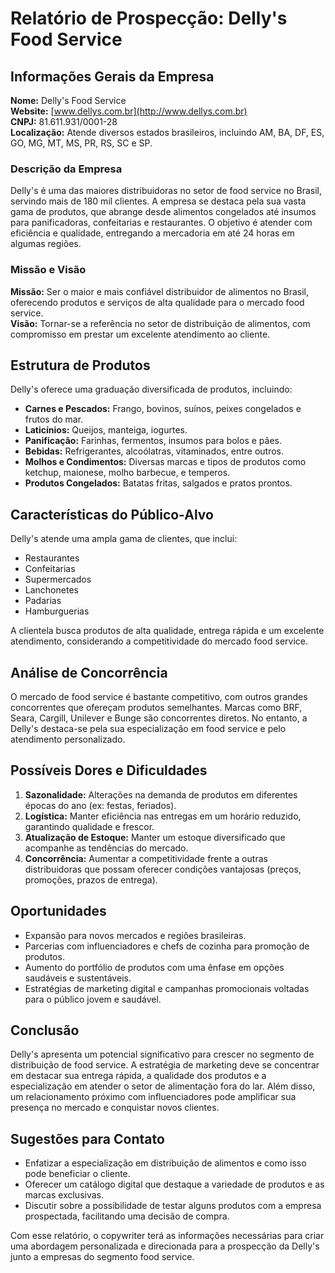 # Relatório de Prospecção: Delly's Food Service

## Informações Gerais da Empresa

**Nome:** Delly's Food Service  
**Website:** [www.dellys.com.br](http://www.dellys.com.br)  
**CNPJ:** 81.611.931/0001-28  
**Localização:** Atende diversos estados brasileiros, incluindo AM, BA, DF, ES, GO, MG, MT, MS, PR, RS, SC e SP.

### Descrição da Empresa
Delly's é uma das maiores distribuidoras no setor de food service no Brasil, servindo mais de 180 mil clientes. A empresa se destaca pela sua vasta gama de produtos, que abrange desde alimentos congelados até insumos para panificadoras, confeitarias e restaurantes. O objetivo é atender com eficiência e qualidade, entregando a mercadoria em até 24 horas em algumas regiões.

### Missão e Visão
**Missão:** Ser o maior e mais confiável distribuidor de alimentos no Brasil, oferecendo produtos e serviços de alta qualidade para o mercado food service.  
**Visão:** Tornar-se a referência no setor de distribuição de alimentos, com compromisso em prestar um excelente atendimento ao cliente.

## Estrutura de Produtos
Delly's oferece uma graduação diversificada de produtos, incluindo:

- **Carnes e Pescados:** Frango, bovinos, suínos, peixes congelados e frutos do mar.
- **Laticínios:** Queijos, manteiga, iogurtes.
- **Panificação:** Farinhas, fermentos, insumos para bolos e pães.
- **Bebidas:** Refrigerantes, alcoólatras, vitaminados, entre outros.
- **Molhos e Condimentos:** Diversas marcas e tipos de produtos como ketchup, maionese, molho barbecue, e temperos.
- **Produtos Congelados:** Batatas fritas, salgados e pratos prontos.

## Características do Público-Alvo
Delly's atende uma ampla gama de clientes, que inclui:
- Restaurantes
- Confeitarias
- Supermercados
- Lanchonetes
- Padarias
- Hamburguerias
  
A clientela busca produtos de alta qualidade, entrega rápida e um excelente atendimento, considerando a competitividade do mercado food service.

## Análise de Concorrência
O mercado de food service é bastante competitivo, com outros grandes concorrentes que ofereçam produtos semelhantes. Marcas como BRF, Seara, Cargill, Unilever e Bunge são concorrentes diretos. No entanto, a Delly's destaca-se pela sua especialização em food service e pelo atendimento personalizado.

## Possíveis Dores e Dificuldades
1. **Sazonalidade:** Alterações na demanda de produtos em diferentes épocas do ano (ex: festas, feriados).
2. **Logística:** Manter eficiência nas entregas em um horário reduzido, garantindo qualidade e frescor.
3. **Atualização de Estoque:** Manter um estoque diversificado que acompanhe as tendências do mercado.
4. **Concorrência:** Aumentar a competitividade frente a outras distribuidoras que possam oferecer condições vantajosas (preços, promoções, prazos de entrega).

## Oportunidades
- Expansão para novos mercados e regiões brasileiras.
- Parcerias com influenciadores e chefs de cozinha para promoção de produtos.
- Aumento do portfólio de produtos com uma ênfase em opções saudáveis e sustentáveis.
- Estratégias de marketing digital e campanhas promocionais voltadas para o público jovem e saudável.

## Conclusão
Delly's apresenta um potencial significativo para crescer no segmento de distribuição de food service. A estratégia de marketing deve se concentrar em destacar sua entrega rápida, a qualidade dos produtos e a especialização em atender o setor de alimentação fora do lar. Além disso, um relacionamento próximo com influenciadores pode amplificar sua presença no mercado e conquistar novos clientes.

## Sugestões para Contato
- Enfatizar a especialização em distribuição de alimentos e como isso pode beneficiar o cliente.
- Oferecer um catálogo digital que destaque a variedade de produtos e as marcas exclusivas.
- Discutir sobre a possibilidade de testar alguns produtos com a empresa prospectada, facilitando uma decisão de compra. 

Com esse relatório, o copywriter terá as informações necessárias para criar uma abordagem personalizada e direcionada para a prospecção da Delly's junto a empresas do segmento food service.